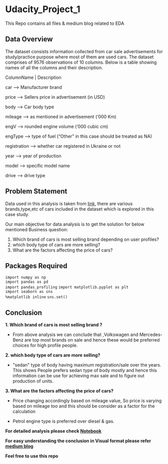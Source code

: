 # Udacity_Project_1
This Repo contains all files &amp; medium blog related to EDA
## Data Overview

The dataset consists information collected from car sale advertisements for study/practice purpose where most of them are used cars.
The dataset comprises of 9576 observations of 10 columns. Below is a table showing names of all the columns and their description.

  ColumnName	|    Description
  
  car	       -->    Manufacturer brand
  
  price	        -->   Sellers price in advertisement (in USD)
  
  body	        -->  Car body type
  
  mileage	    -->    as mentioned in advertisement (‘000 Km)
  
  engV	        -->    rounded engine volume (‘000 cubic cm)
  
  engType	    -->    type of fuel (“Other” in this case should be treated as NA)
  
  registration  -->	 whether car registered in Ukraine or not
  
  year	        -->    year of production
  
  model	        -->    specific model name
  
  drive	        -->    drive type




## Problem Statement

Data used in this analysis is taken from [link](https://raw.githubusercontent.com/insaid2018/Term-1/master/Data/Projects/car_sales.csv "link"), there are various brands,type,etc of cars included in the dataset which is explored in this case study.

Our main objective for data analysis is to get the solution for below mentioned Business question:

1. Which brand of cars is most selling brand depending on user profiles?
2. which body type of cars are more selling?
3. What are the factors affecting the price of cars?

## Packages Required

`import numpy as np`                                                
`import pandas as pd`                                             
`import pandas_profiling`
`import matplotlib.pyplot as plt`                               
`import seaborn as sns`                                           
`%matplotlib inline`
`sns.set()`

## Conclusion

**1. Which brand of cars is most selling brand ?**


* From above analysis we can conclude that ,Volkswagen and Mercedes-Benz are top most brands on sale and hence these would be    preferred choices for high profile people.


**2. which body type of cars are more selling?**

* "sedan" type of body having maximum registration/sale over the years. This shows People prefers sedan type of body mostly and hence this information can be use for achieving max sale and to figure out production of units.


**3. What are the factors affecting the price of cars?**

*  Price changing accordingly based on mileage value, So price is varying based on mileage too and this should be consider as a factor for the calculation

* Petrol engine type is preferred over diesel & gas.


**For detailed analysis please check [Notebook](https://github.com/SatyamDG/Udacity_Project_1/blob/master/Udacity_Project_1.ipynb "Notebook")**

**For easy understanding the conclusion in Visual format please refer [medium  blog](https://medium.com/@gsatyam625/extracting-insights-from-car-sales-data-using-eda-72d341267f22 "medium  blog")**

**Feel free to use this repo**
